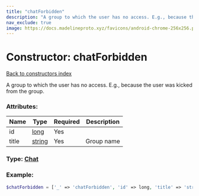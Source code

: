 ```yaml
---
title: "chatForbidden"
description: "A group to which the user has no access. E.g., because the user was kicked from the group."
nav_exclude: true
image: https://docs.madelineproto.xyz/favicons/android-chrome-256x256.png
---
```

# Constructor: chatForbidden  
[Back to constructors index](/API_docs/constructors/index.md)



A group to which the user has no access. E.g., because the user was kicked from the group.

### Attributes:

| Name     |    Type       | Required | Description |
|----------|---------------|----------|-------------|
|id|[long](/API_docs/types/long.md) | Yes|
|title|[string](/API_docs/types/string.md) | Yes|Group name|



### Type: [Chat](/API_docs/types/Chat.md)


### Example:

```php
$chatForbidden = ['_' => 'chatForbidden', 'id' => long, 'title' => 'string'];
```  
